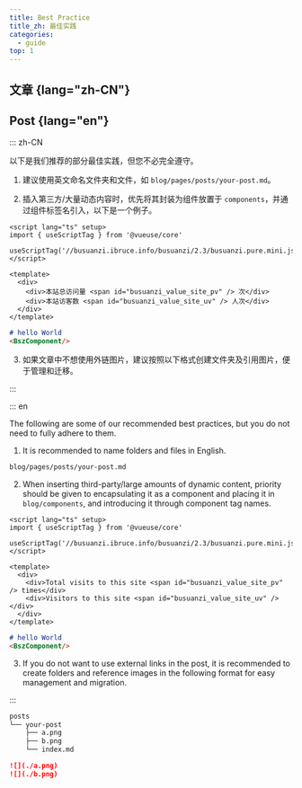 ```yaml
---
title: Best Practice
title_zh: 最佳实践
categories:
  - guide
top: 1
---
```


## 文章 {lang="zh-CN"}

## Post {lang="en"}

::: zh-CN

以下是我们推荐的部分最佳实践，但您不必完全遵守。

1. 建议使用英文命名文件夹和文件，如  `blog/pages/posts/your-post.md`。

2. 插入第三方/大量动态内容时，优先将其封装为组件放置于 `components`，并通过组件标签名引入，以下是一个例子。

```vue [blog/components/BszComponent.vue]
<script lang="ts" setup>
import { useScriptTag } from '@vueuse/core'

useScriptTag('//busuanzi.ibruce.info/busuanzi/2.3/busuanzi.pure.mini.js')
</script>

<template>
  <div>
    <div>本站总访问量 <span id="busuanzi_value_site_pv" /> 次</div>
    <div>本站访客数 <span id="busuanzi_value_site_uv" /> 人次</div>
  </div>
</template>
```

```md [blog/pages/posts/test-custom-component.md]
# hello World
<BszComponent/>
```

3. 如果文章中不想使用外链图片，建议按照以下格式创建文件夹及引用图片，便于管理和迁移。

:::

::: en

The following are some of our recommended best practices, but you do not need to fully adhere to them.

1. It is recommended to name folders and files in English.

```txt
blog/pages/posts/your-post.md
```

2. When inserting third-party/large amounts of dynamic content, priority should be given to encapsulating it as a component and placing it in `blog/components`, and introducing it through component tag names.

```vue [blog/components/BszComponent.vue]
<script lang="ts" setup>
import { useScriptTag } from '@vueuse/core'

useScriptTag('//busuanzi.ibruce.info/busuanzi/2.3/busuanzi.pure.mini.js')
</script>

<template>
  <div>
    <div>Total visits to this site <span id="busuanzi_value_site_pv" /> times</div>
    <div>Visitors to this site <span id="busuanzi_value_site_uv" /></div>
  </div>
</template>
```

```md [blog/pages/posts/test-custom-component.md]
# hello World
<BszComponent/>
```

3. If you do not want to use external links in the post, it is recommended to create folders and reference images in the following format for easy management and migration.

:::

```bash
posts
└── your-post
    ├── a.png
    ├── b.png
    └── index.md
```

```md [posts/your-post/index.md]
![](./a.png)
![](./b.png)
```
